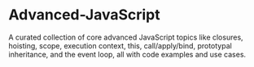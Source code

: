 # Advanced-JavaScript
A curated collection of core advanced JavaScript topics like closures, hoisting, scope, execution context, this, call/apply/bind, prototypal inheritance, and the event loop, all with code examples and use cases.
